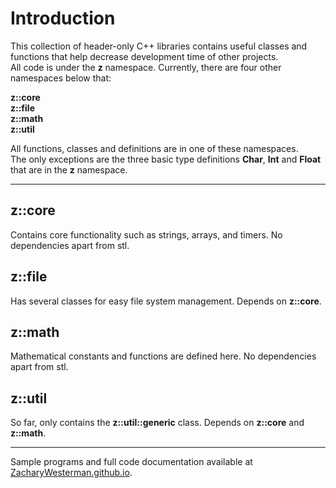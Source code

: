 # Introduction

This collection of header-only C++ libraries contains useful classes and functions that help decrease development time of other projects.  
All code is under the **z** namespace. Currently, there are four other namespaces below that:<br>

**z::core**  
**z::file**  
**z::math**  
**z::util**  

All functions, classes and definitions are in one of these namespaces.  
The only exceptions are the three basic type definitions **Char**, **Int** and **Float** that are in the **z** namespace.

--------------------------
## z::core
Contains core functionality such as strings, arrays, and timers. No dependencies apart from stl.

## z::file
Has several classes for easy file system management. Depends on **z::core**.

## z::math
Mathematical constants and functions are defined here. No dependencies apart from stl.

## z::util
So far, only contains the **z::util::generic** class. Depends on **z::core** and **z::math**.
  
--------------------------
Sample programs and full code documentation available at [ZacharyWesterman.github.io](https://ZacharyWesterman.github.io).
